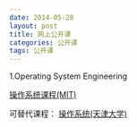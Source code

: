 ```yaml
---
date: 2014-05-28
layout: post
title: 网上公开课
categories: 公开课
tags: 公开课 
---
```


1.Operating System Engineering

[操作系统课程(MIT)](http://ocw.mit.edu/courses/electrical-engineering-and-computer-science/6-828-operating-system-engineering-fall-2006/index.htm)

可替代课程：
[操作系统(天津大学)](http://se.tju.edu.cn/ocw/os/)
